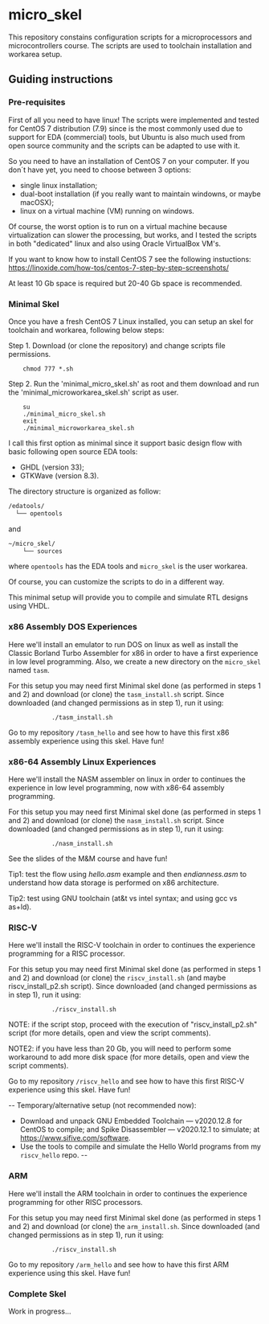 # micro_skel
This repository constains configuration scripts for a microprocessors and microcontrollers course. The scripts are used to toolchain installation and workarea setup.

## Guiding instructions

### Pre-requisites
First of all you need to have linux! The scripts were implemented and tested for CentOS 7 distribution (7.9) since is the most commonly used due to support for EDA (commercial) tools, but Ubuntu is also much used from open source community and the scripts can be adapted to use with it.

So you need to have an installation of CentOS 7 on your computer. If you don´t have yet, you need to choose between 3 options:
- single linux installation;
- dual-boot installation (if you really want to maintain windowns, or maybe macOSX);
- linux on a virtual machine (VM) running on windows.

Of course, the worst option is to run on a virtual machine because virtualization can slower the processing, but works, and I tested the scripts in both "dedicated" linux and also using Oracle VirtualBox VM's.

If you want to know how to install CentOS 7 see the following instuctions: https://linoxide.com/how-tos/centos-7-step-by-step-screenshots/

At least 10 Gb space is required but 20-40 Gb space is recommended.

### Minimal Skel
Once you have a fresh CentOS 7 Linux installed, you can setup an skel for toolchain and workarea, following below steps:

Step 1. Download (or clone the repository) and change scripts file permissions.
        
        chmod 777 *.sh

Step 2. Run the 'minimal_micro_skel.sh' as root and them download and run the 'minimal_microworkarea_skel.sh' script as user.

        su
        ./minimal_micro_skel.sh
        exit
        ./minimal_microworkarea_skel.sh

I call this first option as minimal since it support basic design flow with basic following open source EDA tools:
- GHDL (version 33);
- GTKWave (version 8.3).

The directory structure is organized as follow:
```bash 
/edatools/
  └── opentools
```

and

```bash 
~/micro_skel/
    └── sources
```

where `opentools` has the EDA tools and `micro_skel` is the user workarea.

Of course, you can customize the scripts to do in a different way.

This minimal setup will provide you to compile and simulate RTL designs using VHDL.

### x86 Assembly DOS Experiences

Here we'll install an emulator to run DOS on linux as well as install the Classic Borland Turbo Assembler for x86 in order to have a first experience in low level programming. Also, we create a new directory on the `micro_skel` named `tasm`.

For this setup you may need first Minimal skel done (as performed in steps 1 and 2) and download (or clone) the `tasm_install.sh` script. Since downloaded (and changed permissions as in step 1), run it using:

                ./tasm_install.sh

Go to my repository `/tasm_hello` and see how to have this first x86 assembly experience using this skel. Have fun!

### x86-64 Assembly Linux Experiences

Here we'll install the NASM assembler on linux in order to continues the experience in low level programming, now with x86-64 assembly programming. 

For this setup you may need first Minimal skel done (as performed in steps 1 and 2) and download (or clone) the `nasm_install.sh` script. Since downloaded (and changed permissions as in step 1), run it using:

                ./nasm_install.sh

See the slides of the M&M course and have fun!

Tip1: test the flow using _hello.asm_ example and then _endianness.asm_ to understand how data storage is performed on x86 architecture.

Tip2: test using GNU toolchain (at&t vs intel syntax; and using gcc vs as+ld).

### RISC-V

Here we'll install the RISC-V toolchain in order to continues the experience programming for a RISC processor. 

For this setup you may need first Minimal skel done (as performed in steps 1 and 2) and download (or clone) the `riscv_install.sh` (and maybe riscv_install_p2.sh script). Since downloaded (and changed permissions as in step 1), run it using:

                ./riscv_install.sh
                
NOTE: if the script stop, proceed with the execution of "riscv_install_p2.sh" script (for more details, open and view the script comments).

NOTE2: if you have less than 20 Gb, you will need to perform some workaround to add more disk space (for more details, open and view the script comments).

Go to my repository `/riscv_hello` and see how to have this first RISC-V experience using this skel. Have fun!

--
Temporary/alternative setup (not recommended now):
- Download and unpack GNU Embedded Toolchain — v2020.12.8 for CentOS to compile; and Spike Disassembler — v2020.12.1 to simulate;
at https://www.sifive.com/software.
- Use the tools to compile and simulate the Hello World programs from my `riscv_hello` repo.
--

### ARM

Here we'll install the ARM toolchain in order to continues the experience programming for other RISC processors. 

For this setup you may need first Minimal skel done (as performed in steps 1 and 2) and download (or clone) the `arm_install.sh`. Since downloaded (and changed permissions as in step 1), run it using:

                ./riscv_install.sh
               
Go to my repository `/arm_hello` and see how to have this first ARM experience using this skel. Have fun!

### Complete Skel

Work in progress...
